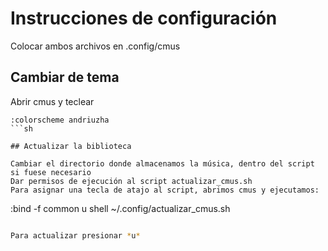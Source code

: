# Instrucciones de configuración

Colocar ambos archivos en .config/cmus

## Cambiar de tema

Abrir cmus y teclear 

```
:colorscheme andriuzha
```sh

## Actualizar la biblioteca 

Cambiar el directorio donde almacenamos la música, dentro del script si fuese necesario
Dar permisos de ejecución al script actualizar_cmus.sh
Para asignar una tecla de atajo al script, abrimos cmus y ejecutamos:

```
:bind -f common u shell ~/.config/actualizar_cmus.sh
```sh

Para actualizar presionar *u*
